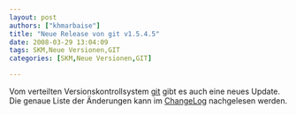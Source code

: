 ```yaml
---
layout: post
authors: ["khmarbaise"]
title: "Neue Release von git v1.5.4.5"
date: 2008-03-29 13:04:09
tags: SKM,Neue Versionen,GIT
categories: [SKM,Neue Versionen,GIT]

---
```

Vom verteilten Versionskontrollsystem <a href="http://git.or.cz/"  title="git">git</a> gibt es auch eine neues Update. Die genaue Liste der Änderungen kann im <a href="http://www.kernel.org/pub/software/scm/git/docs/RelNotes-1.5.4.5.txt"  title="ChangeLog">ChangeLog</a> nachgelesen werden.
